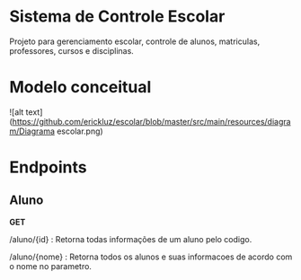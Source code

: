 ﻿# Sistema de Controle Escolar
Projeto para gerenciamento escolar, controle de alunos, matriculas, professores, cursos e disciplinas.
# Modelo conceitual

![alt text](https://github.com/erickluz/escolar/blob/master/src/main/resources/diagram/Diagrama escolar.png)

# Endpoints

## Aluno 

**GET**

/aluno/{id} : Retorna todas informações de um aluno pelo codigo.

/aluno/{nome} : Retorna todos os alunos e suas informacoes de acordo com o nome no parametro.





